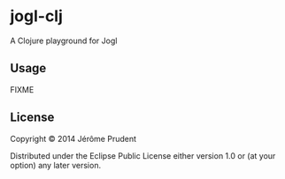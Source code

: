 # jogl-clj

A Clojure playground for Jogl

## Usage

FIXME

## License

Copyright © 2014 Jérôme Prudent

Distributed under the Eclipse Public License either version 1.0 or (at
your option) any later version.
